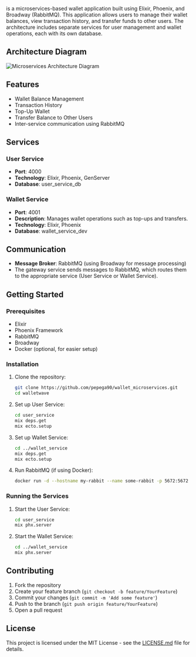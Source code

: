 is a microservices-based wallet application built using Elixir, Phoenix, and Broadway (RabbitMQ). This application allows users to manage their wallet balances, view transaction history, and transfer funds to other users. The architecture includes separate services for user management and wallet operations, each with its own database.

## Architecture Diagram

![Microservices Architecture Diagram](https://github.com/pepega90/wallet_microservices/blob/main/diag.png)

## Features

- Wallet Balance Management
- Transaction History
- Top-Up Wallet
- Transfer Balance to Other Users
- Inter-service communication using RabbitMQ

## Services

### User Service
- **Port**: 4000
- **Technology**: Elixir, Phoenix, GenServer
- **Database**: user_service_db

### Wallet Service
- **Port**: 4001
- **Description**: Manages wallet operations such as top-ups and transfers.
- **Technology**: Elixir, Phoenix
- **Database**: wallet_service_dev

## Communication

- **Message Broker**: RabbitMQ (using Broadway for message processing)
- The gateway service sends messages to RabbitMQ, which routes them to the appropriate service (User Service or Wallet Service).

## Getting Started

### Prerequisites

- Elixir
- Phoenix Framework
- RabbitMQ
- Broadway
- Docker (optional, for easier setup)

### Installation

1. Clone the repository:
    ```bash
    git clone https://github.com/pepega90/wallet_microservices.git
    cd walletwave
    ```

2. Set up User Service:
    ```bash
    cd user_service
    mix deps.get
    mix ecto.setup
    ```

3. Set up Wallet Service:
    ```bash
    cd ../wallet_service
    mix deps.get
    mix ecto.setup
    ```

4. Run RabbitMQ (if using Docker):
    ```bash
    docker run -d --hostname my-rabbit --name some-rabbit -p 5672:5672 -p 15672:15672 rabbitmq:3-management
    ```

### Running the Services

1. Start the User Service:
    ```bash
    cd user_service
    mix phx.server
    ```

2. Start the Wallet Service:
    ```bash
    cd ../wallet_service
    mix phx.server
    ```

## Contributing

1. Fork the repository
2. Create your feature branch (`git checkout -b feature/YourFeature`)
3. Commit your changes (`git commit -m 'Add some feature'`)
4. Push to the branch (`git push origin feature/YourFeature`)
5. Open a pull request

## License

This project is licensed under the MIT License - see the [LICENSE.md](LICENSE.md) file for details.
